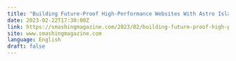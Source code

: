 ```yaml
---
title: "Building Future-Proof High-Performance Websites With Astro Islands And Headless CMS"
date: 2023-02-22T17:30:00Z
link: https://smashingmagazine.com/2023/02/building-future-proof-high-performance-websites-astro-islands-headless-cms-storyblok/?utm_medium=RSS&utm_source=news.12bit.vn
site: www.smashingmagazine.com
language: English
draft: false
---
```


